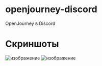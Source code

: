 # openjourney-discord
OpenJourney в Discord

# Скриншоты
![изображение](https://github.com/StableDiffusionPipeline/openjourney-discord/assets/64083584/cfa53327-781b-4132-8fc4-341ca49ee67b)
![изображение](https://github.com/StableDiffusionPipeline/openjourney-discord/assets/64083584/9f3d61b8-27c9-4fc4-82c4-60e69c442af2)
